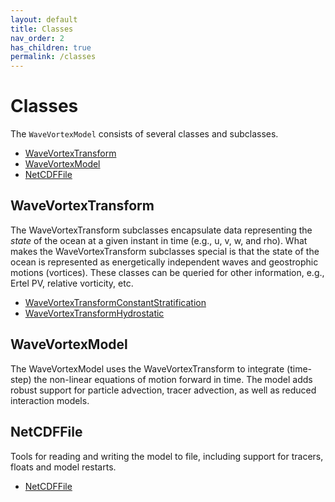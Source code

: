 ```yaml
---
layout: default
title: Classes
nav_order: 2
has_children: true
permalink: /classes
---
```


#  Classes

The `WaveVortexModel` consists of several classes and subclasses.

- [WaveVortexTransform](/classes/wavevortextransform.html)
- [WaveVortexModel](/classes/wavevortexmodel.html)
- [NetCDFFile](/classes/netcdffile.html)

## WaveVortexTransform

The WaveVortexTransform subclasses encapsulate data representing the *state* of the ocean at a given instant in time (e.g., u, v, w, and rho). What makes the WaveVortexTransform subclasses special is that the state of the ocean is represented as energetically independent waves and geostrophic motions (vortices). These classes can be queried for other information, e.g., Ertel PV, relative vorticity, etc.

- [WaveVortexTransformConstantStratification]()
- [WaveVortexTransformHydrostatic]()

## WaveVortexModel

The WaveVortexModel uses the WaveVortexTransform to integrate (time-step) the non-linear equations of motion forward in time. The model adds robust support for particle advection, tracer advection, as well as reduced interaction models.

## NetCDFFile

Tools for reading and writing the model to file, including support for tracers, floats and model restarts.

- [NetCDFFile](/classes/netcdffile.html)
